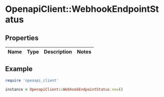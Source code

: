 # OpenapiClient::WebhookEndpointStatus

## Properties

| Name | Type | Description | Notes |
| ---- | ---- | ----------- | ----- |

## Example

```ruby
require 'openapi_client'

instance = OpenapiClient::WebhookEndpointStatus.new()
```

